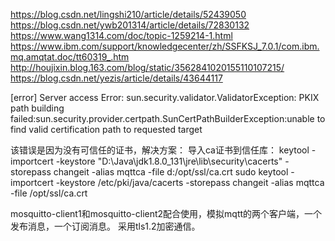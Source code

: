 https://blog.csdn.net/lingshi210/article/details/52439050
https://blog.csdn.net/ywb201314/article/details/72830132
https://www.wang1314.com/doc/topic-1259214-1.html
https://www.ibm.com/support/knowledgecenter/zh/SSFKSJ_7.0.1/com.ibm.mq.amqtat.doc/tt60319_.htm
http://houjixin.blog.163.com/blog/static/3562841020155110107215/
https://blog.csdn.net/yezis/article/details/43644117



[error] Server access Error: sun.security.validator.ValidatorException:
PKIX path building failed:sun.security.provider.certpath.SunCertPathBuilderException:unable to find valid certification path to requested target

该错误是因为没有可信任的证书，解决方案：
导入ca证书到信任库：
keytool -importcert -keystore "D:\Java\jdk1.8.0_131\jre\lib\security\cacerts" -storepass changeit -alias mqttca -file d:/opt/ssl/ca.crt
sudo keytool -importcert -keystore /etc/pki/java/cacerts -storepass changeit -alias mqttca -file /opt/ssl/ca.crt

mosquitto-client1和mosquitto-client2配合使用，模拟mqtt的两个客户端，一个发布消息，一个订阅消息。
采用tls1.2加密通信。













